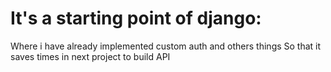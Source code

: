 # It's a starting point of django:
Where i have already implemented custom auth and others things
So that it saves times in next project to build API
